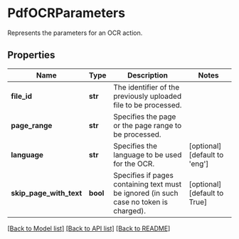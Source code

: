 # PdfOCRParameters

Represents the parameters for an OCR action.
## Properties
Name | Type | Description | Notes
------------ | ------------- | ------------- | -------------
**file_id** | **str** | The identifier of the previously uploaded file to be processed. | 
**page_range** | **str** | Specifies the page or the page range to be processed. | 
**language** | **str** | Specifies the language to be used for the OCR. | [optional] [default to 'eng']
**skip_page_with_text** | **bool** | Specifies if pages containing text must be ignored (in such case no token is charged). | [optional] [default to True]

[[Back to Model list]](../README.md#documentation-for-models) [[Back to API list]](../README.md#documentation-for-api-endpoints) [[Back to README]](../README.md)


